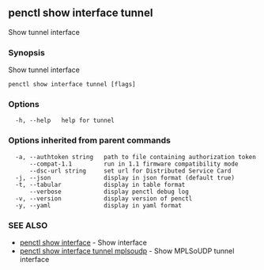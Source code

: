 ## penctl show interface tunnel

Show tunnel interface

### Synopsis


Show tunnel interface

```
penctl show interface tunnel [flags]
```

### Options

```
  -h, --help   help for tunnel
```

### Options inherited from parent commands

```
  -a, --authtoken string   path to file containing authorization token
      --compat-1.1         run in 1.1 firmware compatibility mode
      --dsc-url string     set url for Distributed Service Card
  -j, --json               display in json format (default true)
  -t, --tabular            display in table format
      --verbose            display penctl debug log
  -v, --version            display version of penctl
  -y, --yaml               display in yaml format
```

### SEE ALSO
* [penctl show interface](penctl_show_interface.md)	 - Show interface
* [penctl show interface tunnel mplsoudp](penctl_show_interface_tunnel_mplsoudp.md)	 - Show MPLSoUDP tunnel interface

